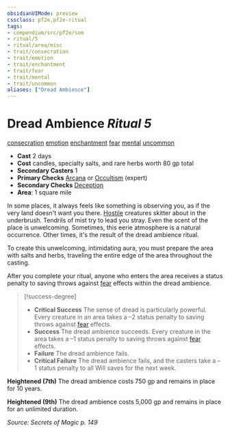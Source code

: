 ```yaml
---
obsidianUIMode: preview
cssclass: pf2e,pf2e-ritual
tags:
- compendium/src/pf2e/som
- ritual/5
- ritual/area/misc
- trait/consecration
- trait/emotion
- trait/enchantment
- trait/fear
- trait/mental
- trait/uncommon
aliases: ["Dread Ambience"]
---
```

# Dread Ambience *Ritual 5*  
[consecration](rules/traits/consecration.md "Consecration Effect Trait")  [emotion](rules/traits/emotion.md "Emotion Effect Trait")  [enchantment](rules/traits/enchantment.md "Enchantment School Trait")  [fear](rules/traits/fear.md "Fear Effect Trait")  [mental](rules/traits/mental.md "Mental Effect Trait")  [uncommon](rules/traits/uncommon.md "Uncommon Rarity Trait")  

- **Cast** 2 days
- **Cost** candles, specialty salts, and rare herbs worth 80 gp total
- **Secondary Casters** 1
- **Primary Checks** [Arcana](compendium/skills.md#Arcana) or [Occultism](compendium/skills.md#Occultism) (expert)
- **Secondary Checks** [Deception](compendium/skills.md#Deception)
- **Area**: 1 square mile

In some places, it always feels like something is observing you, as if the very land doesn't want you there. [Hostile](rules/conditions.md#Hostile) creatures skitter about in the underbrush. Tendrils of mist try to lead you stray. Even the scent of the place is unwelcoming. Sometimes, this eerie atmosphere is a natural occurrence. Other times, it's the result of the dread ambience ritual.

To create this unwelcoming, intimidating aura, you must prepare the area with salts and herbs, traveling the entire edge of the area throughout the casting.

After you complete your ritual, anyone who enters the area receives a status penalty to saving throws against [fear](rules/traits/fear.md "Fear Effect Trait") effects within the dread ambience.

> [!success-degree] 
> - **Critical Success** The sense of dread is particularly powerful. Every creature in an area takes a –2 status penalty to saving throws against [fear](rules/traits/fear.md "Fear Effect Trait") effects.
> - **Success** The dread ambience succeeds. Every creature in the area takes a –1 status penalty to saving throws against [fear](rules/traits/fear.md "Fear Effect Trait") effects.
> - **Failure** The dread ambience fails.
> - **Critical Failure** The dread ambience fails, and the casters take a –1 status penalty to all Will saves for the next week.

**Heightened (7th)** The dread ambience costs 750 gp and remains in place for 10 years.

**Heightened (9th)** The dread ambience costs 5,000 gp and remains in place for an unlimited duration.

*Source: Secrets of Magic p. 149*